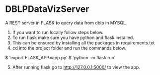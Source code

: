 # DBLPDataVizServer
A REST server in FLASK to query data from dblp in MYSQL


1. If you want to run locally follow steps below.
2. To run flask make sure you have python and flask installed. 
3. This can be ensured by installing all the packages in requirements.txt
4. cd into the project folder and run the commands below. 

$ 'export FLASK_APP=app.py'
$ 'python -m flask run'

5. After running flask go to http://127.0.0.1:5000/ to view the app.
